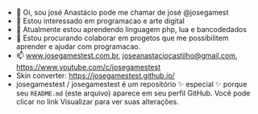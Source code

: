 - 👋 Oi, sou josé Anastácio pode me chamar de josé @josegamest
- 👀 Estou interessado em programacao e arte digital
- 🌱 Atualmente estou aprendendo linguagem php, lua e bancodedados
- 💞️ Estou procurando colaborar em progetos que me possibilitem aprender e ajudar com programacao.
- 📫 www.josegamestest.com.br, joseanastaciocastilho@gmail.com, https://www.youtube.com/c/josegamestest
- Skin converter: https://josegamestest.github.io/
- josegamestest / josegamestest é um repositório ✨ especial ✨ porque seu `README.md` (este arquivo) aparece em seu perfil GitHub.
Você pode clicar no link Visualizar para ver suas alterações.
